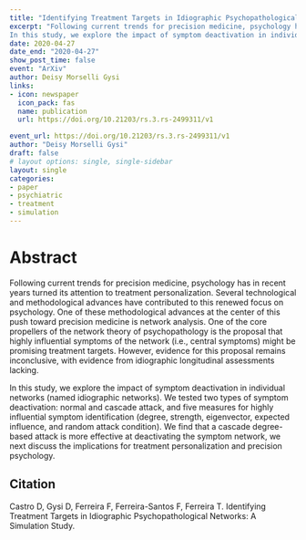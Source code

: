 ```yaml
---
title: "Identifying Treatment Targets in Idiographic Psychopathological Networks: A Simulation Study"
excerpt: "Following current trends for precision medicine, psychology has in recent years turned its attention to treatment personalization. Several technological and methodological advances have contributed to this renewed focus on psychology. One of these methodological advances at the center of this push toward precision medicine is network analysis. One of the core propellers of the network theory of psychopathology is the proposal that highly influential symptoms of the network (i.e., central symptoms) might be promising treatment targets. However, evidence for this proposal remains inconclusive, with evidence from idiographic longitudinal assessments lacking.
In this study, we explore the impact of symptom deactivation in individual networks (named idiographic networks). We tested two types of symptom deactivation: normal and cascade attack, and five measures for highly influential symptom identification (degree, strength, eigenvector, expected influence, and random attack condition). We find that a cascade degree-based attack is more effective at deactivating the symptom network, we next discuss the implications for treatment personalization and precision psychology."
date: 2020-04-27
date_end: "2020-04-27"
show_post_time: false
event: "ArXiv"
author: Deisy Morselli Gysi
links:
- icon: newspaper
  icon_pack: fas
  name: publication
  url: https://doi.org/10.21203/rs.3.rs-2499311/v1

event_url: https://doi.org/10.21203/rs.3.rs-2499311/v1
author: "Deisy Morselli Gysi"
draft: false
# layout options: single, single-sidebar
layout: single
categories:
- paper
- psychiatric
- treatment
- simulation
---
```


# Abstract

Following current trends for precision medicine, psychology has in recent years turned its attention to treatment personalization. Several technological and methodological advances have contributed to this renewed focus on psychology. One of these methodological advances at the center of this push toward precision medicine is network analysis. One of the core propellers of the network theory of psychopathology is the proposal that highly influential symptoms of the network (i.e., central symptoms) might be promising treatment targets. However, evidence for this proposal remains inconclusive, with evidence from idiographic longitudinal assessments lacking.

In this study, we explore the impact of symptom deactivation in individual networks (named idiographic networks). We tested two types of symptom deactivation: normal and cascade attack, and five measures for highly influential symptom identification (degree, strength, eigenvector, expected influence, and random attack condition). We find that a cascade degree-based attack is more effective at deactivating the symptom network, we next discuss the implications for treatment personalization and precision psychology.

## Citation

Castro D, Gysi D, Ferreira F, Ferreira-Santos F, Ferreira T. Identifying Treatment Targets in Idiographic Psychopathological Networks: A Simulation Study.